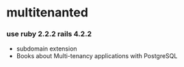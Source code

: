 # multitenanted
### use ruby 2.2.2 rails 4.2.2
  * subdomain extension
  * Books about Multi-tenancy applications with PostgreSQL
